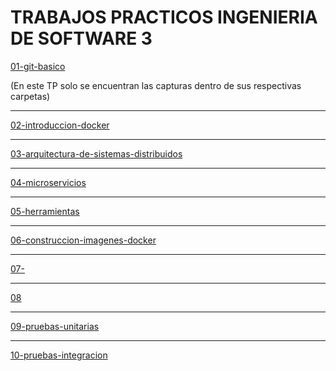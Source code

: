 # TRABAJOS PRACTICOS INGENIERIA DE SOFTWARE 3

[01-git-basico](https://github.com/AgusZanini/ejercicios-ingesoftw3/tree/master/01_git_basico)

(En este TP solo se encuentran las capturas dentro de sus respectivas carpetas)

---

[02-introduccion-docker](https://github.com/AgusZanini/ejercicios-ingesoftw3/blob/master/02_introduccion_docker/tp2.pdf)

---

[03-arquitectura-de-sistemas-distribuidos](https://github.com/AgusZanini/ejercicios-ingesoftw3/blob/master/03-arquitectura-sistemas-distribuidos/README.md)

---

[04-microservicios](https://github.com/AgusZanini/ejercicios-ingesoftw3/blob/master/04-microservicios/README.md)

---

[05-herramientas](https://github.com/AgusZanini/ejercicios-ingesoftw3/blob/master/05-herramientas/README.md)

---

[06-construccion-imagenes-docker](https://github.com/AgusZanini/ejercicios-ingesoftw3/blob/master/06-construccion-imagenes-docker/README.md)

---

[07-]()

---

[08]()

---

[09-pruebas-unitarias]()

---

[10-pruebas-integracion]()